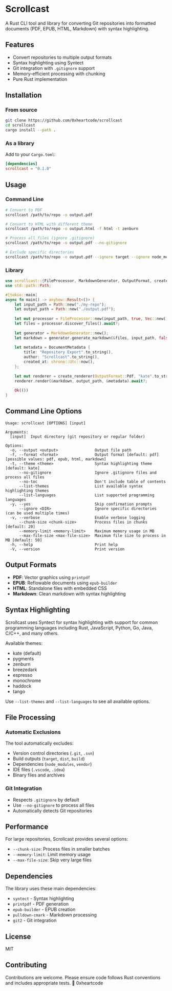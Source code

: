 # Scrollcast

A Rust CLI tool and library for converting Git repositories into formatted documents (PDF, EPUB, HTML, Markdown) with syntax highlighting.

## Features

- Convert repositories to multiple output formats
- Syntax highlighting using Syntect
- Git integration with `.gitignore` support
- Memory-efficient processing with chunking
- Pure Rust implementation

## Installation

### From source

```bash
git clone https://github.com/0xheartcode/scrollcast
cd scrollcast
cargo install --path .
```

### As a library

Add to your `Cargo.toml`:

```toml
[dependencies]
scrollcast = "0.1.0"
```

## Usage

### Command Line

```bash
# Convert to PDF
scrollcast /path/to/repo -o output.pdf

# Convert to HTML with different theme
scrollcast /path/to/repo -o output.html -f html -t zenburn

# Process all files (ignore .gitignore)
scrollcast /path/to/repo -o output.pdf --no-gitignore

# Exclude specific directories
scrollcast /path/to/repo -o output.pdf --ignore target --ignore node_modules
```

### Library

```rust
use scrollcast::{FileProcessor, MarkdownGenerator, OutputFormat, create_renderer, DocumentMetadata};
use std::path::Path;

#[tokio::main]
async fn main() -> anyhow::Result<()> {
    let input_path = Path::new("./my-repo");
    let output_path = Path::new("./output.pdf");
    
    let mut processor = FileProcessor::new(input_path, true, Vec::new())?;
    let files = processor.discover_files().await?;
    
    let generator = MarkdownGenerator::new();
    let markdown = generator.generate_markdown(&files, input_path, false).await?;
    
    let metadata = DocumentMetadata {
        title: "Repository Export".to_string(),
        author: "Scrollcast".to_string(),
        created_at: chrono::Utc::now(),
    };
    
    let mut renderer = create_renderer(OutputFormat::Pdf, "kate".to_string())?;
    renderer.render(&markdown, output_path, &metadata).await?;
    
    Ok(())
}
```

## Command Line Options

```
Usage: scrollcast [OPTIONS] [input]

Arguments:
  [input]  Input directory (git repository or regular folder)

Options:
  -o, --output <output>                Output file path
  -f, --format <format>                Output format [default: pdf] [possible values: pdf, epub, html, markdown]
  -t, --theme <theme>                  Syntax highlighting theme [default: kate]
      --no-gitignore                   Ignore .gitignore files and process all files
      --no-toc                         Don't include table of contents
      --list-themes                    List available syntax highlighting themes
      --list-languages                 List supported programming languages
  -y, --yes                            Skip confirmation prompts
      --ignore <DIR>                   Ignore specific directories (can be used multiple times)
  -v, --verbose                        Enable verbose logging
      --chunk-size <chunk-size>        Process files in chunks [default: 20]
      --memory-limit <memory-limit>    Maximum memory usage in MB
      --max-file-size <max-file-size>  Maximum file size to process in MB [default: 50]
  -h, --help                           Print help
  -V, --version                        Print version
```

## Output Formats

- **PDF**: Vector graphics using `printpdf`
- **EPUB**: Reflowable documents using `epub-builder`
- **HTML**: Standalone files with embedded CSS
- **Markdown**: Clean markdown with syntax highlighting

## Syntax Highlighting

Scrollcast uses Syntect for syntax highlighting with support for common programming languages including Rust, JavaScript, Python, Go, Java, C/C++, and many others.

Available themes:
- kate (default)
- pygments
- zenburn
- breezedark
- espresso
- monochrome
- haddock
- tango

Use `--list-themes` and `--list-languages` to see all available options.

## File Processing

### Automatic Exclusions

The tool automatically excludes:
- Version control directories (`.git`, `.svn`)
- Build outputs (`target`, `dist`, `build`)
- Dependencies (`node_modules`, `vendor`)
- IDE files (`.vscode`, `.idea`)
- Binary files and archives

### Git Integration

- Respects `.gitignore` by default
- Use `--no-gitignore` to process all files
- Automatically detects Git repositories

## Performance

For large repositories, Scrollcast provides several options:
- `--chunk-size`: Process files in smaller batches
- `--memory-limit`: Limit memory usage
- `--max-file-size`: Skip very large files

## Dependencies

The library uses these main dependencies:
- `syntect` - Syntax highlighting
- `printpdf` - PDF generation
- `epub-builder` - EPUB creation
- `pulldown-cmark` - Markdown processing
- `git2` - Git integration

## License

MIT

## Contributing

Contributions are welcome. Please ensure code follows Rust conventions and includes appropriate tests.
🦀 0xheartcode
